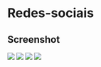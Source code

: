 # Redes-sociais

## Screenshot
<img src="https://scontent.fsjk2-1.fna.fbcdn.net/v/t39.30808-6/241208909_248383903864073_243074465887754815_n.jpg?_nc_cat=106&ccb=1-5&_nc_sid=730e14&_nc_ohc=3O49OIPWR4MAX94ipt4&_nc_ht=scontent.fsjk2-1.fna&oh=8fa56699de3eb5ee4405dc65465d33eb&oe=613EDDD6">

<img src="https://scontent.fsjk2-1.fna.fbcdn.net/v/t39.30808-6/241211205_248384020530728_3051475773673048370_n.jpg?_nc_cat=101&ccb=1-5&_nc_sid=730e14&_nc_ohc=gadJDgYrelYAX8HqFjf&tn=O-ss6YFBqf_ZwIWj&_nc_ht=scontent.fsjk2-1.fna&oh=3824d75e3adb18d50668e020c3d17daf&oe=613D637D">

<img src="https://scontent.fsjk2-1.fna.fbcdn.net/v/t39.30808-6/241191480_248384140530716_2074667170568488028_n.jpg?_nc_cat=101&ccb=1-5&_nc_sid=730e14&_nc_ohc=ap4gp6_6ntUAX8yxJo7&_nc_ht=scontent.fsjk2-1.fna&oh=695d77cdb972f32cee4a119a3fbb0deb&oe=613E2642">

<img src="https://scontent.fsjk2-1.fna.fbcdn.net/v/t39.30808-6/241671235_248384283864035_9190253937887061146_n.jpg?_nc_cat=100&ccb=1-5&_nc_sid=730e14&_nc_ohc=MlkY3mLc0S4AX-H_-6u&_nc_ht=scontent.fsjk2-1.fna&oh=a1462a9d3596833bb085d80f0b786e99&oe=613D8643">
